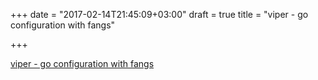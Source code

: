 +++
date = "2017-02-14T21:45:09+03:00"
draft = true
title = "viper - go configuration with fangs"

+++

<p><a href="https://github.com/spf13/viper">viper - go configuration with fangs</a></p>
